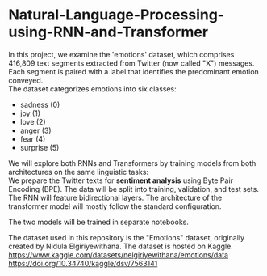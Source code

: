 # Natural-Language-Processing-using-RNN-and-Transformer

In this project, we examine the 'emotions' dataset, which comprises 416,809 text segments extracted from Twitter (now called "X") messages. Each segment is paired with a label that identifies the predominant emotion conveyed.  
The dataset categorizes emotions into six classes: 
- sadness (0)
- joy (1)
- love (2) 
- anger (3)
- fear (4)
- surprise (5)  

We will explore both RNNs and Transformers by training models from both architectures on the same linguistic tasks:  
We prepare the Twitter texts for **sentiment analysis** using Byte Pair Encoding (BPE). The data will be split into training, validation, and test sets. The RNN will feature bidirectional layers. The architecture of the transformer model will mostly follow the standard configuration.  

The two models will be trained in separate notebooks.

The dataset used in this repository is the "Emotions" dataset, originally created by Nidula Elgiriyewithana. The dataset is hosted on Kaggle.
https://www.kaggle.com/datasets/nelgiriyewithana/emotions/data
https://doi.org/10.34740/kaggle/dsv/7563141
